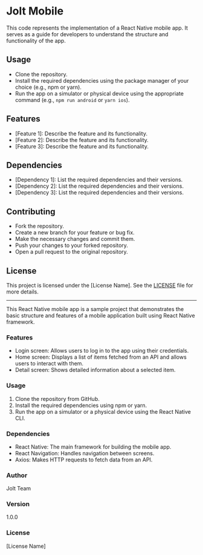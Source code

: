 # Jolt Mobile

This code represents the implementation of a React Native mobile app. It serves as a guide for developers to understand the structure and functionality of the app.

## Usage

- Clone the repository.
- Install the required dependencies using the package manager of your choice (e.g., npm or yarn).
- Run the app on a simulator or physical device using the appropriate command (e.g., `npm run android` or `yarn ios`).

## Features

- [Feature 1]: Describe the feature and its functionality.
- [Feature 2]: Describe the feature and its functionality.
- [Feature 3]: Describe the feature and its functionality.

## Dependencies

- [Dependency 1]: List the required dependencies and their versions.
- [Dependency 2]: List the required dependencies and their versions.
- [Dependency 3]: List the required dependencies and their versions.

## Contributing

- Fork the repository.
- Create a new branch for your feature or bug fix.
- Make the necessary changes and commit them.
- Push your changes to your forked repository.
- Open a pull request to the original repository.

## License

This project is licensed under the [License Name]. See the [LICENSE](link-to-license-file) file for more details.

---

This React Native mobile app is a sample project that demonstrates the basic structure and features of a mobile application built using React Native framework.

### Features

- Login screen: Allows users to log in to the app using their credentials.
- Home screen: Displays a list of items fetched from an API and allows users to interact with them.
- Detail screen: Shows detailed information about a selected item.

### Usage

1. Clone the repository from GitHub.
2. Install the required dependencies using npm or yarn.
3. Run the app on a simulator or a physical device using the React Native CLI.

### Dependencies

- React Native: The main framework for building the mobile app.
- React Navigation: Handles navigation between screens.
- Axios: Makes HTTP requests to fetch data from an API.

### Author

Jolt Team

### Version

1.0.0

### License

[License Name]
